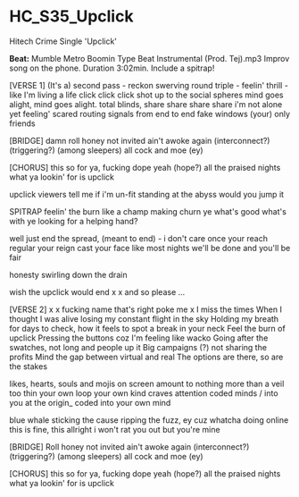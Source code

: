 # HC_S35_Upclick

Hitech Crime Single 'Upclick'

**Beat:** Mumble  Metro Boomin Type Beat Instrumental (Prod. Tej).mp3
Improv song on the phone. Duration 3:02min.
Include a spitrap!

[VERSE 1]
(It's a) second pass - reckon swerving round triple -
feelin' thrill - like I'm living a life
click click click shot up to the social spheres
mind goes alight, mind goes alight.
total blinds, share share share share
i'm not alone yet feeling' scared
routing signals from end to end
fake windows (your) only friends 

[BRIDGE]
damn roll honey
not invited ain't
awoke again (interconnect?)(triggering?) (among sleepers) all
cock and moe (ey)

[CHORUS]
this so for ya, 
fucking dope yeah (hope?)
all the praised nights
what ya lookin' for is
upclick

upclick
viewers tell me if i'm un-fit
standing at the abyss
would you jump it

SPITRAP
feelin' the burn like a champ
making churn ye
what's good what's with ye
looking for a helping hand?

well just end the spread, (meant to end) - i don't care
once your reach regular your reign 
cast your face like most nights
we'll be done and you'll be fair

honesty swirling down the drain

wish the upclick would end
x
x
and so please
...

[VERSE 2]
x
x
fucking name
that's right poke me
x
I miss the times
When I thought I was alive
losing my constant flight in the sky 
Holding my breath for days to check, 
how it feels to spot a break in your neck
Feel the burn of upclick
Pressing the buttons coz I'm feeling like wacko
Going after the swatches, not long and people up it
Big campaigns (?) not sharing the profits
Mind the gap between virtual and real
The options are there, so are the stakes

likes, hearts, souls and mojis on screen
amount to nothing more than a veil too thin
your own loop your own kind craves
attention coded minds / into you at the origin_
coded into your own mind

blue whale sticking the cause
ripping the fuzz, ey cuz
whatcha doing online
this is fine, this allright
i won't rat you out but you're mine

[BRIDGE]
Roll honey
not invited ain't
awoke again (interconnect?)(triggering?) (among sleepers) all
cock and moe (ey)

[CHORUS]
this so for ya, 
fucking dope yeah (hope?)
all the praised nights
what ya lookin' for is
upclick
